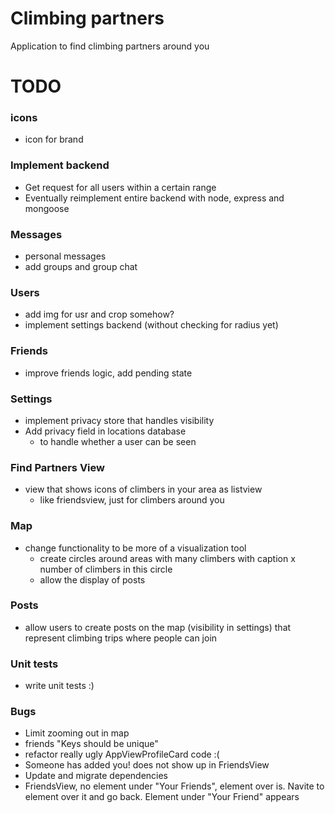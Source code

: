 # Climbing partners
Application to find climbing partners around you

# TODO

### icons
- icon for brand

### Implement backend
- Get request for all users within a certain range
- Eventually reimplement entire backend with node, express and mongoose

### Messages
- personal messages
- add groups and group chat

### Users
- add img for usr and crop somehow?
- implement settings backend (without checking for radius yet)

### Friends
- improve friends logic, add pending state

### Settings
- implement privacy store that handles visibility
- Add privacy field in locations database
    - to handle whether a user can be seen

### Find Partners View
- view that shows icons of climbers in your area as listview
    - like friendsview, just for climbers around you

### Map
- change functionality to be more of a visualization tool
    - create circles around areas with many climbers with caption x number of climbers in this circle
    - allow the display of posts

### Posts
- allow users to create posts on the map (visibility in settings) that represent climbing trips where people can join

### Unit tests
- write unit tests :)

### Bugs
- Limit zooming out in map
- friends "Keys should be unique"
- refactor really ugly AppViewProfileCard code :(
- Someone has added you! does not show up in FriendsView 
- Update and migrate dependencies
- FriendsView, no element under "Your Friends", element over is. Navite to element over it and go back. Element under "Your Friend" appears

